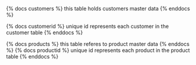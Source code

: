 {% docs customers %}
this table holds customers master data
{% enddocs %}

{% docs customerid %}
unique id represents each customer in the customer table
{% enddocs %}

{% docs products %}
this table referes to product master data
{% enddocs %}
{% docs productid %}
unique id represents each product in the product table
{% enddocs %}